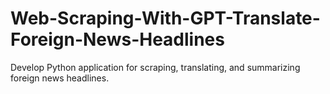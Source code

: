 # Web-Scraping-With-GPT-Translate-Foreign-News-Headlines
Develop Python application for scraping, translating, and summarizing foreign news headlines.
